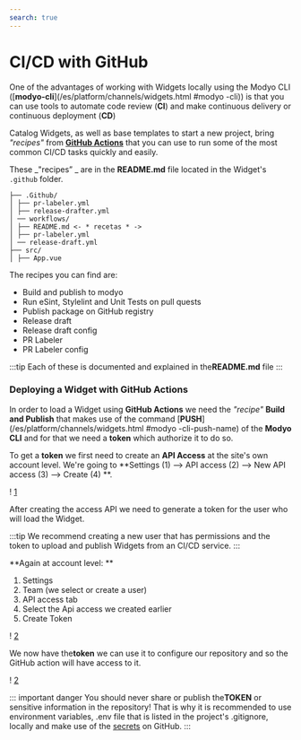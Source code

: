 ```yaml
---
search: true
---
```


# CI/CD with GitHub

One of the advantages of working with Widgets locally using the Modyo CLI ([**modyo-cli**](/es/platform/channels/widgets.html #modyo -cli)) is that you can use tools to automate code review (**CI**) and make continuous delivery or continuous deployment (**CD**)

Catalog Widgets, as well as base templates to start a new project, bring _"recipes"_ from [**GitHub Actions**](https://GitHub.com/features/actions) that you can use to run some of the most common CI/CD tasks quickly and easily.

These _"recipes” _ are in the **README.md** file located in the Widget's `.github` folder.

```treeview {1, 5}
├── .Github/
│ ├── pr-labeler.yml
│ ├── release-drafter.yml
│ ── workflows/
│ ├── README.md <- * recetas * -> 
│ ├── pr-labeler.yml
│ ── release-draft.yml
├── src/
│ ├── App.vue
```

The recipes you can find are:

- Build and publish to modyo
- Run eSint, Stylelint and Unit Tests on pull quests
- Publish package on GitHub registry
- Release draft
- Release draft config
- PR Labeler
- PR Labeler config

:::tip
Each of these is documented and explained in the**README.md** file
:::

### Deploying a Widget with GitHub Actions

In order to load a Widget using **GitHub Actions** we need the _"recipe"_ **Build and Publish** that makes use of the command [**PUSH**](/es/platform/channels/widgets.html #modyo -cli-push-name) of the **Modyo CLI** and for that we need a **token** which authorize it to do so.

To get a **token** we first need to create an **API Access** at the site's own account level. We're going to **Settings (1) —> API access (2) —> New API access (3) —> Create (4) **.

! [1](/assets/img/widgets/ci-cd/1.png)

After creating the access API we need to generate a token for the user who will load the Widget.

:::tip
We recommend creating a new user that has permissions and the token to upload and publish Widgets from an CI/CD service.
:::

**Again at account level: **

1. Settings
2. Team (we select or create a user)
3. API access tab
4. Select the Api access we created earlier
5. Create Token

! [2](/assets/img/widgets/ci-cd/2.png)

We now have the**token** we can use it to configure our repository and so the GitHub action will have access to it.

! [2](/assets/img/widgets/ci-cd/3.png)

::: important danger
You should never share or publish the**TOKEN** or sensitive information in the repository!
That is why it is recommended to use environment variables, .env file that is listed in the project's .gitignore, locally and make use of the [secrets](https://docs.GitHub.com/actions/reference/encrypted-secrets) on GitHub.
:::
